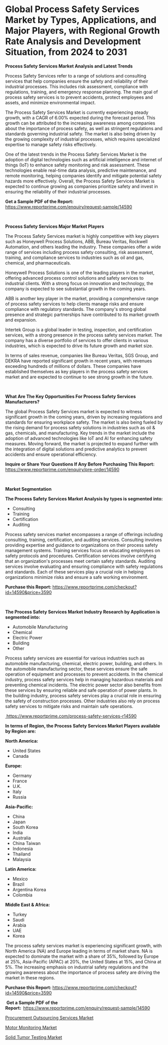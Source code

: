 <p><h1>Global Process Safety Services Market by Types, Applications, and Major Players, with Regional Growth Rate Analysis and Development Situation, from 2024 to 2031</h1></p><p><strong>Process Safety Services Market Analysis and Latest Trends</strong></p>
<p><p>Process Safety Services refer to a range of solutions and consulting services that help companies ensure the safety and reliability of their industrial processes. This includes risk assessment, compliance with regulations, training, and emergency response planning. The main goal of process safety services is to prevent accidents, protect employees and assets, and minimize environmental impact.</p><p>The Process Safety Services Market is currently experiencing steady growth, with a CAGR of 6.00% expected during the forecast period. This growth can be attributed to the increasing awareness among companies about the importance of process safety, as well as stringent regulations and standards governing industrial safety. The market is also being driven by the growing complexity of industrial processes, which requires specialized expertise to manage safety risks effectively.</p><p>One of the latest trends in the Process Safety Services Market is the adoption of digital technologies such as artificial intelligence and internet of things (IoT) to enhance safety monitoring and risk assessment. These technologies enable real-time data analysis, predictive maintenance, and remote monitoring, helping companies identify and mitigate potential safety hazards more effectively. Overall, the Process Safety Services Market is expected to continue growing as companies prioritize safety and invest in ensuring the reliability of their industrial processes.</p></p>
<p><strong>Get a Sample PDF of the Report:&nbsp;</strong> <a href="https://www.reportprime.com/enquiry/request-sample/14590">https://www.reportprime.com/enquiry/request-sample/14590</a></p>
<p>&nbsp;</p>
<p><strong>Process Safety Services Major Market Players</strong></p>
<p><p>The Process Safety Services market is highly competitive with key players such as Honeywell Process Solutions, ABB, Bureau Veritas, Rockwell Automation, and others leading the industry. These companies offer a wide range of services including process safety consulting, risk assessment, training, and compliance services to industries such as oil and gas, chemical, and pharmaceuticals.</p><p>Honeywell Process Solutions is one of the leading players in the market, offering advanced process control solutions and safety services to industrial clients. With a strong focus on innovation and technology, the company is expected to see substantial growth in the coming years.</p><p>ABB is another key player in the market, providing a comprehensive range of process safety services to help clients manage risks and ensure compliance with regulatory standards. The company's strong global presence and strategic partnerships have contributed to its market growth and expansion.</p><p>Intertek Group is a global leader in testing, inspection, and certification services, with a strong presence in the process safety services market. The company has a diverse portfolio of services to offer clients in various industries, which is expected to drive its future growth and market size.</p><p>In terms of sales revenue, companies like Bureau Veritas, SGS Group, and DEKRA have reported significant growth in recent years, with revenues exceeding hundreds of millions of dollars. These companies have established themselves as key players in the process safety services market and are expected to continue to see strong growth in the future.</p></p>
<p>&nbsp;</p>
<p><strong>What Are The Key Opportunities For Process Safety Services Manufacturers?</strong></p>
<p><p>The global Process Safety Services market is expected to witness significant growth in the coming years, driven by increasing regulations and standards for ensuring workplace safety. The market is also being fueled by the rising demand for process safety solutions in industries such as oil & gas, chemicals, and manufacturing. Key trends in the market include the adoption of advanced technologies like IoT and AI for enhancing safety measures. Moving forward, the market is projected to expand further with the integration of digital solutions and predictive analytics to prevent accidents and ensure operational efficiency.</p></p>
<p><strong>Inquire or Share Your Questions If Any Before Purchasing This Report:</strong> <a href="https://www.reportprime.com/enquiry/pre-order/14590">https://www.reportprime.com/enquiry/pre-order/14590</a></p>
<p>&nbsp;</p>
<p><strong>Market Segmentation</strong></p>
<p><strong>The Process Safety Services Market Analysis by types is segmented into:</strong></p>
<p><ul><li>Consulting</li><li>Training</li><li>Certification</li><li>Auditing</li></ul></p>
<p><p>Process safety services market encompasses a range of offerings including consulting, training, certification, and auditing services. Consulting involves providing expertise and guidance to organizations on their process safety management systems. Training services focus on educating employees on safety protocols and procedures. Certification services involve certifying that an organization's processes meet certain safety standards. Auditing services involve evaluating and ensuring compliance with safety regulations and standards. Each of these services play a crucial role in helping organizations minimize risks and ensure a safe working environment.</p></p>
<p><strong>Purchase this Report:&nbsp;</strong><a href="https://www.reportprime.com/checkout?id=14590&price=3590">https://www.reportprime.com/checkout?id=14590&price=3590</a></p>
<p>&nbsp;</p>
<p><strong>The Process Safety Services Market Industry Research by Application is segmented into:</strong></p>
<p><ul><li>Automobile Manufacturing</li><li>Chemical</li><li>Electric Power</li><li>Building</li><li>Other</li></ul></p>
<p><p>Process safety services are essential for various industries such as automobile manufacturing, chemical, electric power, building, and others. In the automobile manufacturing sector, these services ensure the safe operation of equipment and processes to prevent accidents. In the chemical industry, process safety services help in managing hazardous materials and preventing chemical incidents. The electric power sector also benefits from these services by ensuring reliable and safe operation of power plants. In the building industry, process safety services play a crucial role in ensuring the safety of construction processes. Other industries also rely on process safety services to mitigate risks and maintain safe operations.</p></p>
<p><a href="https://www.reportprime.com/process-safety-services-r14590">&nbsp;https://www.reportprime.com/process-safety-services-r14590</a></p>
<p><strong>In terms of Region, the Process Safety Services Market Players available by Region are:</strong></p>
<p>
    <p> <strong> North America: </strong>
        <ul>
            <li>United States</li>
            <li>Canada</li>
        </ul>
        </p> 
    <p> <strong> Europe: </strong>
        <ul>
            <li>Germany</li>
            <li>France</li>
            <li>U.K.</li>
            <li>Italy</li>
            <li>Russia</li>
        </ul>
        </p> 
    <p> <strong> Asia-Pacific: </strong>
        <ul>
            <li>China</li>
            <li>Japan</li>
            <li>South Korea</li>
            <li>India</li>
            <li>Australia</li>
            <li>China Taiwan</li>
            <li>Indonesia</li>
            <li>Thailand</li>
            <li>Malaysia</li>
        </ul>
        </p> 
    <p> <strong> Latin America: </strong>
        <ul>
            <li>Mexico</li>
            <li>Brazil</li>
            <li>Argentina Korea</li>
            <li>Colombia</li>
        </ul>
        </p> 
    <p> <strong> Middle East & Africa: </strong>
        <ul>
            <li>Turkey</li>
            <li>Saudi</li>
            <li>Arabia</li>
            <li>UAE</li>
            <li>Korea</li>
        </ul>
    </p>
    </p>
<p><p>The process safety services market is experiencing significant growth, with North America (NA) and Europe leading in terms of market share. NA is expected to dominate the market with a share of 35%, followed by Europe at 25%, Asia-Pacific (APAC) at 20%, the United States at 15%, and China at 5%. The increasing emphasis on industrial safety regulations and the growing awareness about the importance of process safety are driving the market in these regions.</p></p>
<p><strong>Purchase this Report: </strong><a href="https://www.reportprime.com/checkout?id=14590&price=3590">https://www.reportprime.com/checkout?id=14590&price=3590</a></p>
<p>&nbsp;<strong>Get a Sample PDF of the Report:&nbsp;&nbsp;</strong><a href="https://www.reportprime.com/enquiry/request-sample/14590">https://www.reportprime.com/enquiry/request-sample/14590</a></p>
<p><strong></strong></p>
<p><p><a href="https://github.com/susanjprice2023/Market-Research-Report-List-2/blob/main/procurement-outsourcing-services-market.md">Procurement Outsourcing Services Market</a></p><p><a href="https://github.com/dmmanir420/Market-Research-Report-List-1/blob/main/motor-monitoring-market.md">Motor Monitoring Market</a></p><p><a href="https://issuu.com/reportprime-2/docs/solid-tumor-testing-market-size-2030.pptx">Solid Tumor Testing Market</a></p></p>